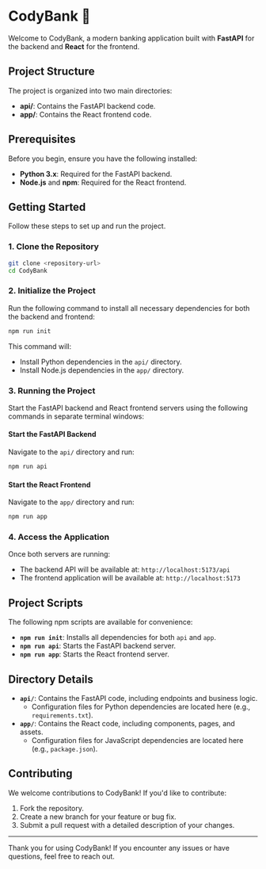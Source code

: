 # CodyBank 🏦

Welcome to CodyBank, a modern banking application built with **FastAPI** for the backend and **React** for the frontend.

## Project Structure

The project is organized into two main directories:

- **api/**: Contains the FastAPI backend code.
- **app/**: Contains the React frontend code.

## Prerequisites

Before you begin, ensure you have the following installed:

- **Python 3.x**: Required for the FastAPI backend.
- **Node.js** and **npm**: Required for the React frontend.

## Getting Started

Follow these steps to set up and run the project.

### 1. Clone the Repository

```bash
git clone <repository-url>
cd CodyBank
```

### 2. Initialize the Project

Run the following command to install all necessary dependencies for both the backend and frontend:

```bash
npm run init
```

This command will:

- Install Python dependencies in the `api/` directory.
- Install Node.js dependencies in the `app/` directory.

### 3. Running the Project

Start the FastAPI backend and React frontend servers using the following commands in separate terminal windows:

#### Start the FastAPI Backend

Navigate to the `api/` directory and run:

```bash
npm run api
```

#### Start the React Frontend

Navigate to the `app/` directory and run:

```bash
npm run app
```

### 4. Access the Application

Once both servers are running:

- The backend API will be available at: `http://localhost:5173/api`
- The frontend application will be available at: `http://localhost:5173`

## Project Scripts

The following npm scripts are available for convenience:

- **`npm run init`**: Installs all dependencies for both `api` and `app`.
- **`npm run api`**: Starts the FastAPI backend server.
- **`npm run app`**: Starts the React frontend server.

## Directory Details

- **`api/`**: Contains the FastAPI code, including endpoints and business logic.
  - Configuration files for Python dependencies are located here (e.g., `requirements.txt`).
- **`app/`**: Contains the React code, including components, pages, and assets.
  - Configuration files for JavaScript dependencies are located here (e.g., `package.json`).

## Contributing

We welcome contributions to CodyBank! If you'd like to contribute:

1. Fork the repository.
2. Create a new branch for your feature or bug fix.
3. Submit a pull request with a detailed description of your changes.

---

Thank you for using CodyBank! If you encounter any issues or have questions, feel free to reach out.
